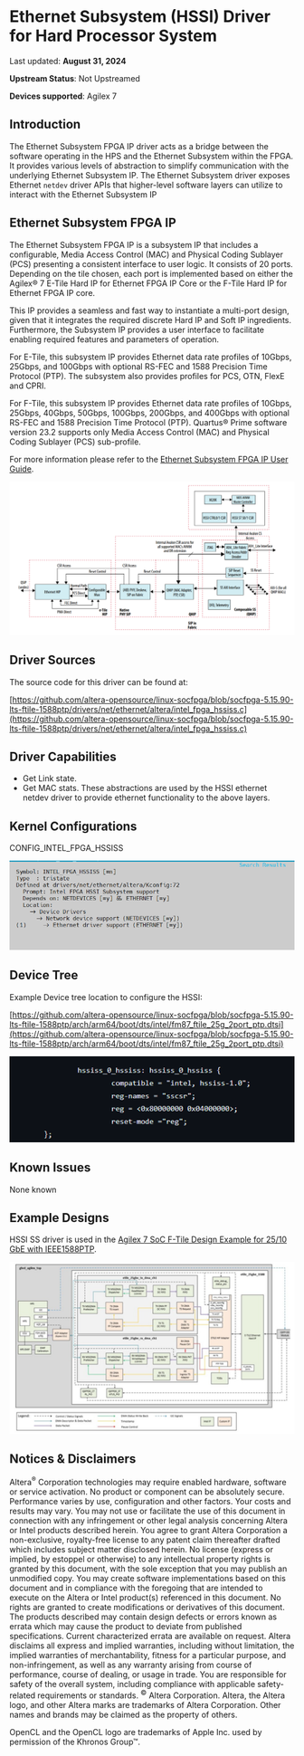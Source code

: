 # **Ethernet Subsystem (HSSI) Driver for Hard Processor System**

Last updated: **August 31, 2024** 

**Upstream Status**: Not Upstreamed

**Devices supported**: Agilex 7

## **Introduction**

The Ethernet Subsystem FPGA IP driver acts as a bridge between the software operating in the HPS and the Ethernet Subsystem within the FPGA. It provides various levels of abstraction to simplify communication with the underlying Ethernet Subsystem IP. The Ethernet Subsystem driver exposes Ethernet `netdev` driver APIs that higher-level software layers can utilize to interact with the Ethernet Subsystem IP

## **Ethernet Subsystem FPGA IP**

The Ethernet Subsystem FPGA IP is a subsystem IP that includes a configurable,
Media Access Control (MAC) and Physical Coding Sublayer (PCS) presenting a
consistent interface to user logic. It consists of 20 ports. Depending on the tile chosen,
each port is implemented based on either the Agilex® 7 E-Tile Hard IP for
Ethernet FPGA IP Core or the F-Tile Hard IP for Ethernet FPGA IP core.

This IP provides a seamless and fast way to instantiate a multi-port design, given that
it integrates the required discrete Hard IP and Soft IP ingredients. Furthermore, the
Subsystem IP provides a user interface to facilitate enabling required features and
parameters of operation.

For E-Tile, this subsystem IP provides Ethernet data rate profiles of 10Gbps, 25Gbps,
and 100Gbps with optional RS-FEC and 1588 Precision Time Protocol (PTP). The
subsystem also provides profiles for PCS, OTN, FlexE and CPRI.

For F-Tile, this subsystem IP provides Ethernet data rate profiles of 10Gbps, 25Gbps,
40Gbps, 50Gbps, 100Gbps, 200Gbps, and 400Gbps with optional RS-FEC and 1588
Precision Time Protocol (PTP). Quartus® Prime software version 23.2 supports
only Media Access Control (MAC) and Physical Coding Sublayer (PCS) sub-profile.

For more information please refer to the [Ethernet Subsystem FPGA IP User Guide](https://www.intel.com/content/www/us/en/docs/programmable/773413/23-4-24-0-0/introduction.html).

![agx7_ethernet_ss](images/agx7-Ethernet_SS.png)

## **Driver Sources**

The source code for this driver can be found at:

[https://github.com/altera-opensource/linux-socfpga/blob/socfpga-5.15.90-lts-ftile-1588ptp/drivers/net/ethernet/altera/intel_fpga_hssiss.c](https://github.com/altera-opensource/linux-socfpga/blob/socfpga-5.15.90-lts-ftile-1588ptp/drivers/net/ethernet/altera/intel_fpga_hssiss.c)

## **Driver Capabilities**

* Get Link state.
* Get MAC stats. These abstractions are used by the HSSI ethernet netdev driver to provide ethernet functionality to the above layers.

## **Kernel Configurations**

CONFIG_INTEL_FPGA_HSSISS

![hssi_config_path](images/hssi_config_path.png)

## **Device Tree**

Example Device tree location to configure the HSSI:

[https://github.com/altera-opensource/linux-socfpga/blob/socfpga-5.15.90-lts-ftile-1588ptp/arch/arm64/boot/dts/intel/fm87_ftile_25g_2port_ptp.dtsi](https://github.com/altera-opensource/linux-socfpga/blob/socfpga-5.15.90-lts-ftile-1588ptp/arch/arm64/boot/dts/intel/fm87_ftile_25g_2port_ptp.dtsi)

![hssi_device_tree](images/hssi_device_tree.png)

## **Known Issues**

None known

## **Example Designs**

HSSI SS driver is used in the [Agilex 7 SoC F-Tile Design Example for 25/10 GbE with IEEE1588PTP](https://www.rocketboards.org/foswiki/Projects/Agilex7SoCFTileDesignExampleWithIEEE1588PTP25GE).

![agx7-1588PTP-diagram](images/agx7-1588PTP-diagram.png)

## Notices & Disclaimers

Altera<sup>&reg;</sup> Corporation technologies may require enabled hardware, software or service activation.
No product or component can be absolutely secure. 
Performance varies by use, configuration and other factors.
Your costs and results may vary. 
You may not use or facilitate the use of this document in connection with any infringement or other legal analysis concerning Altera or Intel products described herein. You agree to grant Altera Corporation a non-exclusive, royalty-free license to any patent claim thereafter drafted which includes subject matter disclosed herein.
No license (express or implied, by estoppel or otherwise) to any intellectual property rights is granted by this document, with the sole exception that you may publish an unmodified copy. You may create software implementations based on this document and in compliance with the foregoing that are intended to execute on the Altera or Intel product(s) referenced in this document. No rights are granted to create modifications or derivatives of this document.
The products described may contain design defects or errors known as errata which may cause the product to deviate from published specifications.  Current characterized errata are available on request.
Altera disclaims all express and implied warranties, including without limitation, the implied warranties of merchantability, fitness for a particular purpose, and non-infringement, as well as any warranty arising from course of performance, course of dealing, or usage in trade.
You are responsible for safety of the overall system, including compliance with applicable safety-related requirements or standards. 
<sup>&copy;</sup> Altera Corporation.  Altera, the Altera logo, and other Altera marks are trademarks of Altera Corporation.  Other names and brands may be claimed as the property of others. 

OpenCL and the OpenCL logo are trademarks of Apple Inc. used by permission of the Khronos Group™. 
